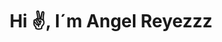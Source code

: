 <div id="header" align="center">
 <ing src="https://media.giphy.com/media/kBi5S9oHVsHopUwvc1/giphy.gif" width="100"/>
  <h1 align="center"> Hi ✌, I´m Angel Reyezzz</h1> 
